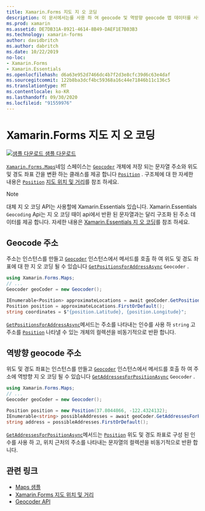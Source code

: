```yaml
---
title: Xamarin.Forms 지도 지 오 코딩
description: 이 문서에서는를 사용 하 여 geocode 및 역방향 geocode 맵 데이터를 사용 하는 방법을 설명 합니다 Xamarin.Forms . Maps Geocoder 클래스입니다.
ms.prod: xamarin
ms.assetid: DE7DB31A-8921-4614-8B49-DAEF1E7B03B3
ms.technology: xamarin-forms
author: davidbritch
ms.author: dabritch
ms.date: 10/22/2019
no-loc:
- Xamarin.Forms
- Xamarin.Essentials
ms.openlocfilehash: d6a63e952d7466dc4b7f2d3e8cfc39d6c63e4daf
ms.sourcegitcommit: 122b8ba3dcf4bc59368a16c44e71846b11c136c5
ms.translationtype: MT
ms.contentlocale: ko-KR
ms.lasthandoff: 09/30/2020
ms.locfileid: "91559976"
---
```

# <a name="no-locxamarinforms-map-geocoding"></a>Xamarin.Forms 지도 지 오 코딩

[![샘플 다운로드](~/media/shared/download.png) 샘플 다운로드](https://docs.microsoft.com/samples/xamarin/xamarin-forms-samples/workingwithmaps)

[`Xamarin.Forms.Maps`](xref:Xamarin.Forms.Maps)네임 스페이스는 [`Geocoder`](xref:Xamarin.Forms.Maps.Geocoder) 개체에 저장 되는 문자열 주소와 위도 및 경도 좌표 간을 변환 하는 클래스를 제공 합니다 [`Position`](xref:Xamarin.Forms.Maps.Position) . 구조체에 대 한 자세한 내용은 [`Position`](xref:Xamarin.Forms.Maps.Position) [지도 위치 및 거리](position-distance.md)를 참조 하세요.

> [!NOTE]
> 대체 지 오 코딩 API는 사용할에 Xamarin.Essentials 있습니다. Xamarin.Essentials `Geocoding` Api는 지 오 코딩 때이 api에서 반환 된 문자열과는 달리 구조화 된 주소 데이터를 제공 합니다. 자세한 내용은 [ Xamarin.Essentials 지 오 코딩](~/essentials/geocoding.md)를 참조 하세요.

## <a name="geocode-an-address"></a>Geocode 주소

주소는 인스턴스를 만들고 [`Geocoder`](xref:Xamarin.Forms.Maps.Geocoder) 인스턴스에서 메서드를 호출 하 여 위도 및 경도 좌표에 대 한 지 오 코딩 될 수 있습니다 [`GetPositionsForAddressAsync`](xref:Xamarin.Forms.Maps.Geocoder.GetPositionsForAddressAsync*) `Geocoder` .

```csharp
using Xamarin.Forms.Maps;
// ...
Geocoder geoCoder = new Geocoder();

IEnumerable<Position> approximateLocations = await geoCoder.GetPositionsForAddressAsync("Pacific Ave, San Francisco, California");
Position position = approximateLocations.FirstOrDefault();
string coordinates = $"{position.Latitude}, {position.Longitude}";
```

[`GetPositionsForAddressAsync`](xref:Xamarin.Forms.Maps.Geocoder.GetPositionsForAddressAsync*)메서드는 주소를 나타내는 인수를 사용 하 `string` 고 주소를 [`Position`](xref:Xamarin.Forms.Maps.Position) 나타낼 수 있는 개체의 컬렉션을 비동기적으로 반환 합니다.

## <a name="reverse-geocode-an-address"></a>역방향 geocode 주소

위도 및 경도 좌표는 인스턴스를 만들고 [`Geocoder`](xref:Xamarin.Forms.Maps.Geocoder) 인스턴스에서 메서드를 호출 하 여 주소에 역방향 지 오 코딩 될 수 있습니다 [`GetAddressesForPositionAsync`](xref:Xamarin.Forms.Maps.Geocoder.GetAddressesForPositionAsync*) `Geocoder` .

```csharp
using Xamarin.Forms.Maps;
// ...
Geocoder geoCoder = new Geocoder();

Position position = new Position(37.8044866, -122.4324132);
IEnumerable<string> possibleAddresses = await geoCoder.GetAddressesForPositionAsync(position);
string address = possibleAddresses.FirstOrDefault();
```

[`GetAddressesForPositionAsync`](xref:Xamarin.Forms.Maps.Geocoder.GetAddressesForPositionAsync*)메서드는 [`Position`](xref:Xamarin.Forms.Maps.Position) 위도 및 경도 좌표로 구성 된 인수를 사용 하 고, 위치 근처의 주소를 나타내는 문자열의 컬렉션을 비동기적으로 반환 합니다.

## <a name="related-links"></a>관련 링크

- [Maps 샘플](/samples/xamarin/xamarin-forms-samples/workingwithmaps)
- [Xamarin.Forms 지도 위치 및 거리](position-distance.md)
- [Geocoder API](xref:Xamarin.Forms.Maps.Geocoder)